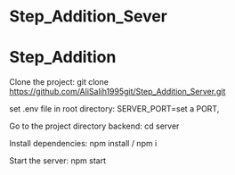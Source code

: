 # Step_Addition_Sever

# Step_Addition

Clone the project:
git clone https://github.com/AliSalih1995git/Step_Addition_Server.git

set .env file in root directory:
SERVER_PORT=set a PORT,

Go to the project directory backend:
cd server

Install dependencies:
npm install / npm i

Start the server:
npm start
